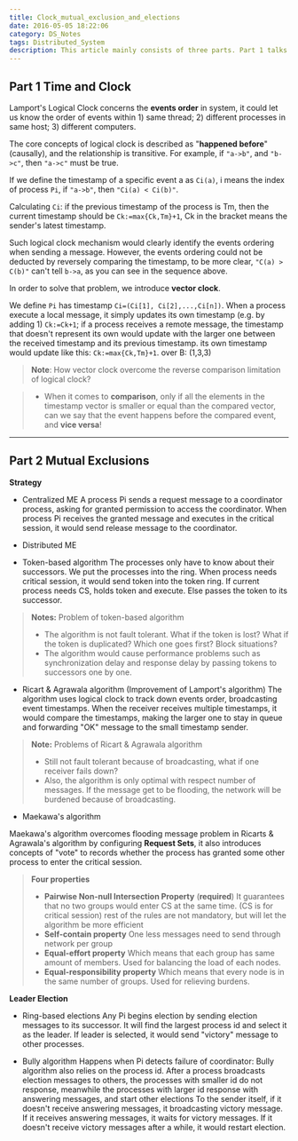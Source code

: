 ```yaml
---
title: Clock_mutual_exclusion_and_elections
date: 2016-05-05 18:22:06
category: DS_Notes
tags: Distributed_System
description: This article mainly consists of three parts. Part 1 talks about two timestamp method to record the sequence of events in distributed system-- Vector clock and logical clock. Part 2 discusses several mutual exclusion algorithm, and especially introduce Maekawa's algorithm. Part 3 descrive two leader election method, ring-based algorithm and bull algorithm. Both of which pick up the node with the largest id as leader.
---
```


**Part 1 Time and Clock**
---
Lamport's Logical Clock concerns the **events order** in system, it could let us know the order of events within 1) same thread; 2) different processes in same host; 3) different computers.

The core concepts of logical clock is described as "**happened before**" (causally), and the relationship is transitive. For example, if `"a->b"`, and `"b->c"`, then `"a->c"` must be true.

If we define the timestamp of a specific event a as `Ci(a)`, i means the index of process `Pi`, if `"a->b"`, then `"Ci(a) < Ci(b)"`.

Calculating `Ci`: if the previous timestamp of the process is Tm, then the current timestamp should be `Ck:=max{Ck,Tm}+1`, Ck in the bracket means the sender's latest timestamp.

Such logical clock mechanism would clearly identify the events ordering when sending a message. However, the events ordering could not be deducted by reversely comparing the timestamp, to be more clear, `"C(a) > C(b)"` can't tell `b->a`, as you can see in the sequence above.

In order to solve that problem, we introduce **vector clock**.

We define `Pi` has timestamp `Ci=(Ci[1], Ci[2],...,Ci[n])`. When a process execute a local message, it simply updates its own timestamp (e.g. by adding 1) `Ck:=Ck+1`; if a process receives a remote message, the timestamp that doesn't represent its own would update with the larger one between the received timestamp and its previous timestamp. its own timestamp would update like this: `Ck:=max{Ck,Tm}+1`.
over B: (1,3,3)

> **Note**: How vector clock overcome the reverse comparison limitation of logical clock?

> - When it comes to **comparison**, only if all the elements in the timestamp vector is smaller or equal than the compared vector, can we say that the event happens before the compared event, and **vice versa**!


----------


**Part 2 Mutual Exclusions**
---
**Strategy**

- Centralized ME
A process Pi sends a request message to a coordinator process, asking for granted permission to access the coordinator. When process Pi receives the granted message and executes in the critical session, it would send release message to the coordinator.

- Distributed ME

- Token-based algorithm
The processes only have to know about their successors. We put the processes into the ring. When process needs critical session, it would send token into the token ring. If current process needs CS, holds token and execute. Else passes the token to its successor.

> **Notes:** Problem of token-based algorithm
>  - The algorithm is not fault tolerant. What if the token is lost? What if the token is duplicated? Which one goes first? Block situations?
>  - The algorithm would cause performance problems such as synchronization delay and response delay by passing tokens to successors one by one.

- Ricart & Agrawala algorithm (Improvement of Lamport's algorithm)
The algorithm uses logical clock to track down events order, broadcasting event timestamps. When the receiver receives multiple timestamps, it would compare the timestamps, making the larger one to stay in queue and forwarding "OK" message to the small timestamp sender.

> **Note:** Problems of Ricart & Agrawala algorithm
> - Still not fault tolerant because of broadcasting, what if one receiver fails down?
> - Also, the algorithm is only optimal with respect number of messages. If the message get to be flooding, the network will be burdened because of broadcasting.


- Maekawa's algorithm

Maekawa's algorithm overcomes flooding message problem in Ricarts & Agrawala's algorithm by configuring **Request Sets**, it also introduces concepts of "vote" to records whether the process has granted some other process to enter the critical session.

> **Four properties**
> - **Pairwise Non-null Intersection Property** 
> (**required**)
> It guarantees that no two groups would enter CS at the same time. (CS is for critical session)
> rest of the rules are not mandatory, but will let the algorithm be more efficient
> - **Self-contain property**
> One less messages need to send through network per group
> - **Equal-effort property**
> Which means that each group has same amount of members. Used for balancing the load of each nodes.
> - **Equal-responsibility property**
> Which means that every node is in the same number of groups. Used for relieving burdens.

**Leader Election**

- Ring-based elections
Any Pi begins election by sending election messages to its successor. It will find the largest process id and select it as the leader. If leader is selected, it would send "victory" message to other processes.

- Bully algorithm
Happens when Pi detects failure of coordinator:
Bully algorithm also relies on the process id. After a process broadcasts election messages to others, the processes with smaller id do not response, meanwhile the processes with larger id response with answering messages, and start other elections
To the sender itself, if it doesn't receive answering messages, it broadcasting victory message. If it receives answering messages, it waits for victory messages. If it doesn't receive victory messages after a while, it would restart election.

